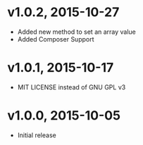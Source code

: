 # v1.0.2, 2015-10-27
* Added new method to set an array value
* Added Composer Support

# v1.0.1, 2015-10-17
* MIT LICENSE instead of GNU GPL v3

# v1.0.0, 2015-10-05
* Initial release
